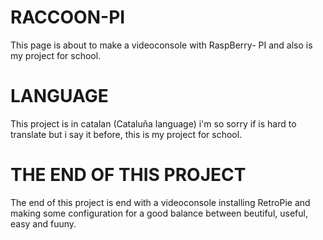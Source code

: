 # RACCOON-PI
This page is about to make a videoconsole with RaspBerry- PI and also is my project for school.

# LANGUAGE 
This project is in catalan (Cataluña language) i'm so sorry if is hard to translate but i say it before, this is my project for school.

# THE END OF THIS PROJECT
The end of this project is end with a videoconsole installing RetroPie and making some configuration for a good balance between beutiful, useful, easy and fuuny.
